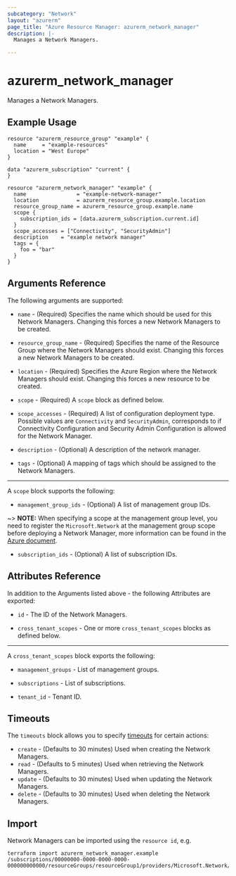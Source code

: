 ```yaml
---
subcategory: "Network"
layout: "azurerm"
page_title: "Azure Resource Manager: azurerm_network_manager"
description: |-
  Manages a Network Managers.

---
```


# azurerm_network_manager

Manages a Network Managers.

## Example Usage

```hcl
resource "azurerm_resource_group" "example" {
  name     = "example-resources"
  location = "West Europe"
}

data "azurerm_subscription" "current" {
}

resource "azurerm_network_manager" "example" {
  name                = "example-network-manager"
  location            = azurerm_resource_group.example.location
  resource_group_name = azurerm_resource_group.example.name
  scope {
    subscription_ids = [data.azurerm_subscription.current.id]
  }
  scope_accesses = ["Connectivity", "SecurityAdmin"]
  description    = "example network manager"
  tags = {
    foo = "bar"
  }
}
```

## Arguments Reference

The following arguments are supported:

* `name` - (Required) Specifies the name which should be used for this Network Managers. Changing this forces a new Network Managers to be created.

* `resource_group_name` - (Required) Specifies the name of the Resource Group where the Network Managers should exist. Changing this forces a new Network Managers to be created.

* `location` - (Required) Specifies the Azure Region where the Network Managers should exist. Changing this forces a new resource to be created.

* `scope` - (Required) A `scope` block as defined below.

* `scope_accesses` - (Required) A list of configuration deployment type. Possible values are `Connectivity` and `SecurityAdmin`, corresponds to if Connectivity Configuration and Security Admin Configuration is allowed for the Network Manager.

* `description` - (Optional) A description of the network manager.

* `tags` - (Optional) A mapping of tags which should be assigned to the Network Managers.

---

A `scope` block supports the following:

* `management_group_ids` - (Optional) A list of management group IDs.

~> **NOTE:** When specifying a scope at the management group level, you need to register the `Microsoft.Network` at the management group scope before deploying a Network Manager, more information can be found in the [Azure document](https://learn.microsoft.com/en-us/azure/virtual-network-manager/concept-network-manager-scope#scope).

* `subscription_ids` - (Optional) A list of subscription IDs.

## Attributes Reference

In addition to the Arguments listed above - the following Attributes are exported:

* `id` - The ID of the Network Managers.

* `cross_tenant_scopes` - One or more `cross_tenant_scopes` blocks as defined below.

---

A `cross_tenant_scopes` block exports the following:

* `management_groups` - List of management groups.

* `subscriptions` - List of subscriptions.

* `tenant_id` - Tenant ID.

## Timeouts

The `timeouts` block allows you to specify [timeouts](https://www.terraform.io/language/resources/syntax#operation-timeouts) for certain actions:

* `create` - (Defaults to 30 minutes) Used when creating the Network Managers.
* `read` - (Defaults to 5 minutes) Used when retrieving the Network Managers.
* `update` - (Defaults to 30 minutes) Used when updating the Network Managers.
* `delete` - (Defaults to 30 minutes) Used when deleting the Network Managers.

## Import

Network Managers can be imported using the `resource id`, e.g.

```shell
terraform import azurerm_network_manager.example /subscriptions/00000000-0000-0000-0000-000000000000/resourceGroups/resourceGroup1/providers/Microsoft.Network/networkManagers/networkManager1
```
